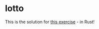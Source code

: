 # lotto
This is the solution for [this exercise](https://loma.info.hu/index.php/programozas/programozas-feladatok/1-lotto) - in Rust!
